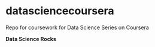 datasciencecoursera
===================

Repo for coursework for Data Science Series on Coursera

**Data Science Rocks**
